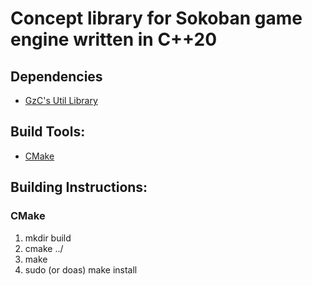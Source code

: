 # Concept library for Sokoban game engine written in C++20

## Dependencies
- [GzC's Util Library](https://www.gitlab.com/GiorgioCaculli/Util-Cpp/)

## Build Tools:
- [CMake](https://cmake.org/)

## Building Instructions:
### CMake
1. mkdir build
2. cmake ../
3. make
4. sudo (or doas) make install
